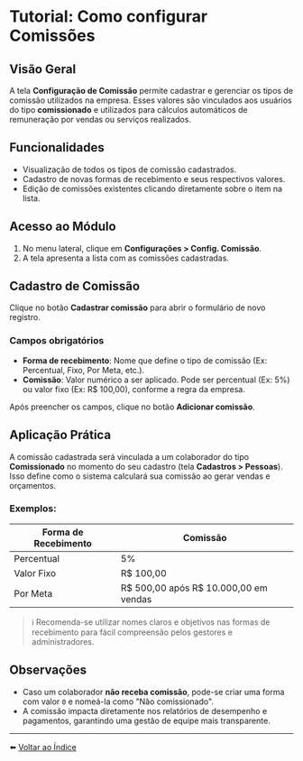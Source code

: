 # Tutorial: Como configurar Comissões

## Visão Geral

A tela **Configuração de Comissão** permite cadastrar e gerenciar os tipos de comissão utilizados na empresa. Esses valores são vinculados aos usuários do tipo **comissionado** e utilizados para cálculos automáticos de remuneração por vendas ou serviços realizados.

## Funcionalidades

- Visualização de todos os tipos de comissão cadastrados.
- Cadastro de novas formas de recebimento e seus respectivos valores.
- Edição de comissões existentes clicando diretamente sobre o item na lista.

## Acesso ao Módulo

1. No menu lateral, clique em **Configurações > Config. Comissão**.
2. A tela apresenta a lista com as comissões cadastradas.

## Cadastro de Comissão

Clique no botão **Cadastrar comissão** para abrir o formulário de novo registro.

### Campos obrigatórios

- **Forma de recebimento**: Nome que define o tipo de comissão (Ex: Percentual, Fixo, Por Meta, etc.).
- **Comissão**: Valor numérico a ser aplicado. Pode ser percentual (Ex: 5%) ou valor fixo (Ex: R$ 100,00), conforme a regra da empresa.

Após preencher os campos, clique no botão **Adicionar comissão**.

## Aplicação Prática

A comissão cadastrada será vinculada a um colaborador do tipo **Comissionado** no momento do seu cadastro (tela **Cadastros > Pessoas**). Isso define como o sistema calculará sua comissão ao gerar vendas e orçamentos.

### Exemplos:

| Forma de Recebimento | Comissão |
|----------------------|----------|
| Percentual           | 5%       |
| Valor Fixo           | R$ 100,00|
| Por Meta             | R$ 500,00 após R$ 10.000,00 em vendas |

> ℹ️ Recomenda-se utilizar nomes claros e objetivos nas formas de recebimento para fácil compreensão pelos gestores e administradores.

## Observações

- Caso um colaborador **não receba comissão**, pode-se criar uma forma com valor `0` e nomeá-la como "Não comissionado".
- A comissão impacta diretamente nos relatórios de desempenho e pagamentos, garantindo uma gestão de equipe mais transparente.

---

⬅️ [Voltar ao Índice](./1.1_Indice.md)
